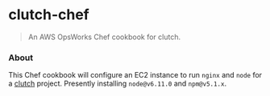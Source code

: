 clutch-chef
===========

> An AWS OpsWorks Chef cookbook for clutch.



### About

This Chef cookbook will configure an EC2 instance to run `nginx` and `node` for a [clutch](https://github.com/kitajchuk/clutch) project. Presently installing `node@v6.11.0` and `npm@v5.1.x`.
